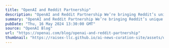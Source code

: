 ```yaml
---
title: "OpenAI and Reddit Partnership"
description: "OpenAI and Reddit Partnership We’re bringing Reddit’s unique content to ChatGPT and our products."
summary: "OpenAI and Reddit Partnership We’re bringing Reddit’s unique content to ChatGPT and our products."
pubDate: "Thu, 16 May 2024 13:30:00 GMT"
source: "OpenAI Blog"
url: "https://openai.com/blog/openai-and-reddit-partnership"
thumbnail: "https://raisex-llc.github.io/ai-news-curation-site/assets/openai_logo.png"
---
```


